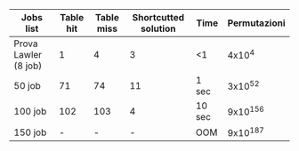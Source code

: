 | Jobs list            | Table hit | Table miss | Shortcutted solution | Time   | Permutazioni       |
|----------------------|-----------|------------|----------------------|--------|--------------------|
| Prova Lawler (8 job) | 1         | 4          | 3                    | <1     | 4x10<sup>4</sup>   |
| 50 job               | 71        | 74         | 11                   | 1 sec  | 3x10<sup>52</sup>  |
| 100 job              | 102       | 103        | 4                    | 10 sec | 9x10<sup>156</sup> |
| 150 job              | -         | -          | -                    | OOM    | 9x10<sup>187</sup> |


